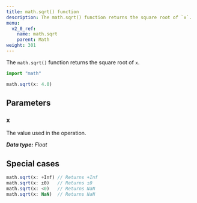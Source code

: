 ```yaml
---
title: math.sqrt() function
description: The math.sqrt() function returns the square root of `x`.
menu:
  v2_0_ref:
    name: math.sqrt
    parent: Math
weight: 301
---
```


The `math.sqrt()` function returns the square root of `x`.

```js
import "math"

math.sqrt(x: 4.0)
```

## Parameters

### x
The value used in the operation.

_**Data type:** Float_

## Special cases
```js
math.sqrt(x: +Inf) // Returns +Inf
math.sqrt(x: ±0)   // Returns ±0
math.sqrt(x: <0)   // Returns NaN
math.sqrt(x: NaN)  // Returns NaN
```
